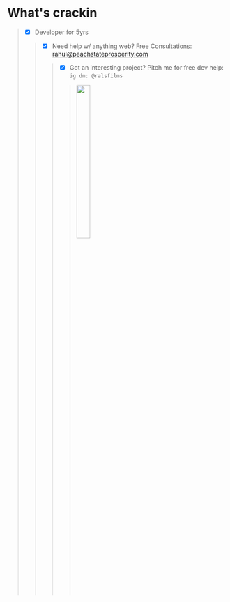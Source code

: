 # What's crackin
> - [x] Developer for 5yrs <br>
>> - [x] Need help w/ anything web? Free Consultations: rahul@peachstateprosperity.com <br>
>>> - [x] Got an interesting project? Pitch me for free dev help: `ig dm: @ralsfilms`
>>>> <img src="https://media.giphy.com/media/fwbZnTftCXVocKzfxR/source.gif" width=30% height=30%>
